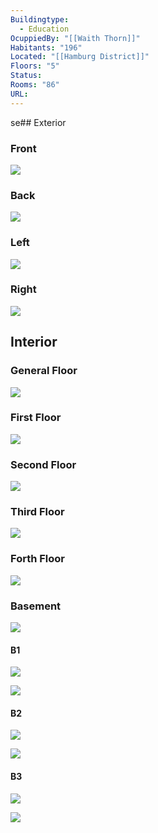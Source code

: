 ```yaml
---
Buildingtype:
  - Education
OcuppiedBy: "[[Waith Thorn]]"
Habitants: "196"
Located: "[[Hamburg District]]"
Floors: "5"
Status: 
Rooms: "86"
URL:
---
```

se## Exterior

### Front

![](https://i.imgur.com/Ix2BsAV.png)

### Back

![](https://i.imgur.com/yjoqt13.png)


### Left

![](https://i.imgur.com/sLcFlB4.png)

### Right

![](https://i.imgur.com/0itJ8yG.png)


## Interior

### General Floor

![](https://i.imgur.com/N4B4n5u.png)

### First Floor

![](https://i.imgur.com/H2TmvBo.png)


### Second Floor

![](https://i.imgur.com/ldEUqpj.png)


### Third Floor

![](https://i.imgur.com/6wnFdvG.png)

### Forth Floor

![](https://i.imgur.com/CGH5oGk.png)


### Basement

![](https://i.imgur.com/nGyVAiL.png)

#### B1

![](https://i.imgur.com/EgFJjlg.png)

![](https://i.imgur.com/FKq9zuc.png)



#### B2

![](https://i.imgur.com/CAkysBa.png)


![](https://i.imgur.com/zpTHOpW.png)

#### B3

![](https://i.imgur.com/wlvHkrf.png)

![](https://i.imgur.com/5LggWX9.png)
